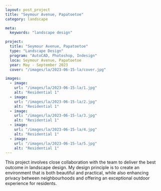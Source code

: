```yaml
---
layout: post_project
title: "Seymour Avenue, Papatoetoe"
category: landscape

meta:
  keywords: "landscape design"

project:
  title: "Seymour Avenue, Papatoetoe"
  type: "Landscape Design"
  program: "AutoCAD, Photoshop, Indesign"
  loca: Seymour Avenue, Papatoetoe
  year: May - September 2023
  cover: "/images/la/2023-06-15-la/cover.jpg"

images:
  - image:
    url: "/images/la/2023-06-15-la/1.jpg"
    alt: "Residential 1"
  - image:
    url: "/images/la/2023-06-15-la/2.jpg"
    alt: "Residential 1"
  - image:
    url: "/images/la/2023-06-15-la/3.jpg"
    alt: "Residential 1"
  - image:
    url: "/images/la/2023-06-15-la/4.jpg"
    alt: "Residential 1"
  - image:
    url: "/images/la/2023-06-15-la/5.jpg"
    alt: "Residential 1"
---
```

<p>This project involves close collaboration with the team to deliver the best outcome in landscape design. My design principle is to create an environment that is both beautiful and practical, while also enhancing privacy between neighbourhoods and offering an exceptional outdoor experience for residents.</p>